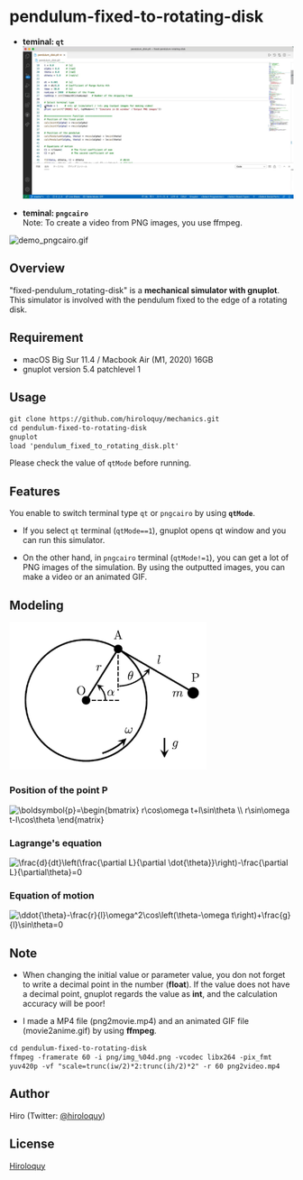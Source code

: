 # pendulum-fixed-to-rotating-disk
- **teminal: `qt`**
 ![simulator_in_qt](demo_qt.gif)
<!-- <img src="demo_qt.gif" width="600" alt="demo_qt.gif" title="demo_qt.gif"> -->

- **teminal: `pngcairo`**  
  Note: To create a video from PNG images, you use ffmpeg. 
<img src="demo_pngcairo.gif" width="450" alt="demo_pngcairo.gif" title="demo_pngcairo.gif">

## Overview
"fixed-pendulum_rotating-disk" is a **mechanical simulator with gnuplot**.
This simulator is involved with the pendulum fixed to the edge of a rotating disk.

## Requirement
<!-- # Requirement -->
- macOS Big Sur 11.4 / Macbook Air (M1, 2020) 16GB
- gnuplot version 5.4 patchlevel 1

<!-- # Installation -->
 
## Usage
```
git clone https://github.com/hiroloquy/mechanics.git
cd pendulum-fixed-to-rotating-disk
gnuplot
load 'pendulum_fixed_to_rotating_disk.plt'
```
Please check the value of `qtMode` before running.

## Features
You enable to switch terminal type `qt` or `pngcairo` by using **`qtMode`**.
- If you select `qt` terminal (`qtMode==1`), gnuplot opens qt window and you can run this simulator.

- On the other hand, in `pngcairo` terminal (`qtMode!=1`), you can get a lot of PNG images of the simulation.
By using the outputted images, you can make a video or an animated GIF.

## Modeling
<img src="model.png" width="350" alt="model.png" title="model.png">

### Position of the point P
<img src="https://latex.codecogs.com/png.latex?\dpi{150}&space;\boldsymbol{p}=\begin{bmatrix}&space;r\cos\omega&space;t&plus;l\sin\theta&space;\\&space;r\sin\omega&space;t-l\cos\theta&space;\end{matrix}" title="\boldsymbol{p}=\begin{bmatrix} r\cos\omega t+l\sin\theta \\ r\sin\omega t-l\cos\theta \end{matrix}" />

### Lagrange's equation
<img src="https://latex.codecogs.com/png.latex?\dpi{150}&space;\frac{d}{dt}\left(\frac{\partial&space;L}{\partial&space;\dot{\theta}}\right)-\frac{\partial&space;L}{\partial\theta}=0" title="\frac{d}{dt}\left(\frac{\partial L}{\partial \dot{\theta}}\right)-\frac{\partial L}{\partial\theta}=0" />

### Equation of motion
<img src="https://latex.codecogs.com/png.latex?\dpi{150}&space;\ddot{\theta}-\frac{r}{l}\omega^2\cos\left(\theta-\omega&space;t\right)&plus;\frac{g}{l}\sin\theta=0" title="\ddot{\theta}-\frac{r}{l}\omega^2\cos\left(\theta-\omega t\right)+\frac{g}{l}\sin\theta=0" />

## Note
- When changing the initial value or parameter value, you don not forget to write a decimal point in the number (**float**). If the value does not have a decimal point, gnuplot regards the value as **int**, and the calculation accuracy will be poor!

- I made a MP4 file (png2movie.mp4) and an animated GIF file (movie2anime.gif) by using **ffmpeg**.

```
cd pendulum-fixed-to-rotating-disk
ffmpeg -framerate 60 -i png/img_%04d.png -vcodec libx264 -pix_fmt yuv420p -vf "scale=trunc(iw/2)*2:trunc(ih/2)*2" -r 60 png2video.mp4
```
 
<!-- ## Reference -->

## Author
Hiro (Twitter: [@hiroloquy](https://twitter.com/hiroloquy))
 
## License
[Hiroloquy](https://hiroloquy.com/)
 
